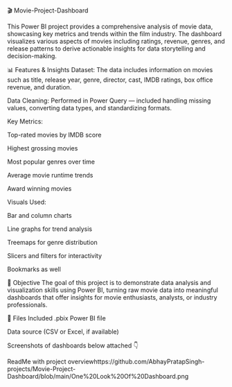 🎬 Movie-Project-Dashboard

This Power BI project provides a comprehensive analysis of movie data, showcasing key metrics and trends within the film industry. The dashboard visualizes various aspects of movies including ratings, revenue, genres, and release patterns to derive actionable insights for data storytelling and decision-making.

📊 Features & Insights
Dataset: The data includes information on movies such as title, release year, genre, director, cast, IMDB ratings, box office revenue, and duration.

Data Cleaning: Performed in Power Query — included handling missing values, converting data types, and standardizing formats.

Key Metrics:

Top-rated movies by IMDB score

Highest grossing movies

Most popular genres over time

Average movie runtime trends

Award winning movies

Visuals Used:

Bar and column charts

Line graphs for trend analysis

Treemaps for genre distribution

Slicers and filters for interactivity

Bookmarks as well

🎯 Objective
The goal of this project is to demonstrate data analysis and visualization skills using Power BI, turning raw movie data into meaningful dashboards that offer insights for movie enthusiasts, analysts, or industry professionals.

📁 Files Included
.pbix Power BI file

Data source (CSV or Excel, if available)

Screenshots of dashboards below attached 👇

ReadMe with project overviewhttps://github.com/AbhayPratapSingh-projects/Movie-Project-Dashboard/blob/main/One%20Look%20Of%20Dashboard.png
